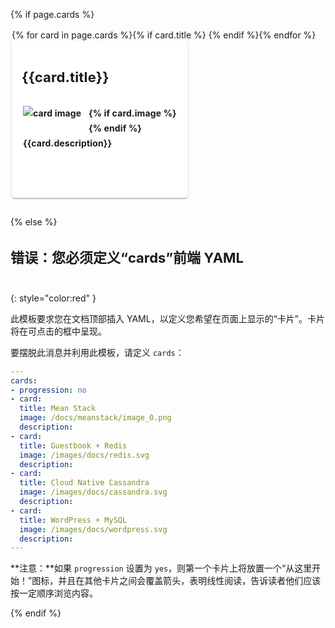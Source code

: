 {% if page.cards %}<!-- check for this before going any further; if not present, skip to else at bottom -->
<style>
h2, h3, h4 {
  border-bottom: 0px !important;
  font-size: 22px !important;
  padding-bottom: 20px !important;
}
.colContainer {
  padding-top:2px;
  padding-left: 2px;
  overflow: auto;
}
#samples a {
  color: #000;
}
.col3rd {
  display: block;
  float: left;
  margin-right: 30px;
  margin-bottom: 30px;
  overflow: hidden;
}
.col3rd h3, .col2nd h3 {
  margin-bottom: 0px !important;
}
.col3rd .button, .col2nd .button {
  margin-top: 20px;
  border-radius: 2px;
}
.col3rd p, .col2nd p {
  margin-left: 2px;
}
.col2nd {
  display: block;
  width: 400px;
  float: left;
  margin-right: 30px;
  margin-bottom: 30px;
  overflow: hidden;
}
.shadowbox {
  width: 250px;
  display: inline;
  float: left;
  text-transform: none;
  font-weight: bold;
  text-overflow: ellipsis;
  overflow: hidden;
  line-height: 24px;
  position: relative;
  display: block;
  cursor: pointer;
  box-shadow: 0 2px 2px rgba(0,0,0,.24),0 0 2px rgba(0,0,0,.12);
  border-radius: 5px;
  background: #fff;
  transition: all .3s;
  padding: 16px;
  margin: 0 16px 16px 0;
  text-decoration: none;
  letter-spacing: .01em;
  height: 220px;
}
.shadowbox img {
    min-width: 100px;
    max-width: 100px;
    max-height: 50px;
    margin-right: 5px;
    margin-bottom: 5px;
    float: left;
}
</style>

<div class="colContainer">
{% for card in page.cards %}{% if card.title %}
  <div class="col3rd shadowbox">
    <h3>{{card.title}}</h3>
    <p>{% if card.image %}<img src="{{card.image}}" alt="card image">{% endif %}{{card.description}}</p>
  </div>
{% endif %}{% endfor %}
</div>

{% else %}

### 错误：您必须定义“cards”前端 YAML
{: style="color:red" }

此模板要求您在文档顶部插入 YAML，以定义您希望在页面上显示的“卡片”。卡片将在可点击的框中呈现。

要摆脱此消息并利用此模板，请定义 `cards`：

```yaml
---
cards:
- progression: no
- card:
  title: Mean Stack
  image: /docs/meanstack/image_0.png
  description:
- card:
  title: Guestbook + Redis
  image: /images/docs/redis.svg
  description:
- card:
  title: Cloud Native Cassandra
  image: /images/docs/cassandra.svg
  description:
- card:
  title: WordPress + MySQL
  image: /images/docs/wordpress.svg
  description:
---
```

**注意：**如果 `progression` 设置为 `yes`，则第一个卡片上将放置一个“从这里开始！”图标，并且在其他卡片之间会覆盖箭头，表明线性阅读，告诉读者他们应该按一定顺序浏览内容。

{% endif %}
